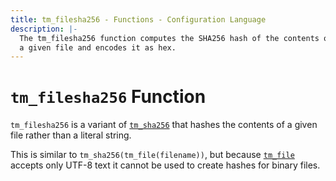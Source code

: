 ```yaml
---
title: tm_filesha256 - Functions - Configuration Language
description: |-
  The tm_filesha256 function computes the SHA256 hash of the contents of
  a given file and encodes it as hex.
---
```


# `tm_filesha256` Function

`tm_filesha256` is a variant of [`tm_sha256`](./tm_sha256.md)
that hashes the contents of a given file rather than a literal string.

This is similar to `tm_sha256(tm_file(filename))`, but
because [`tm_file`](./tm_file.md) accepts only UTF-8 text it cannot be used to
create hashes for binary files.
